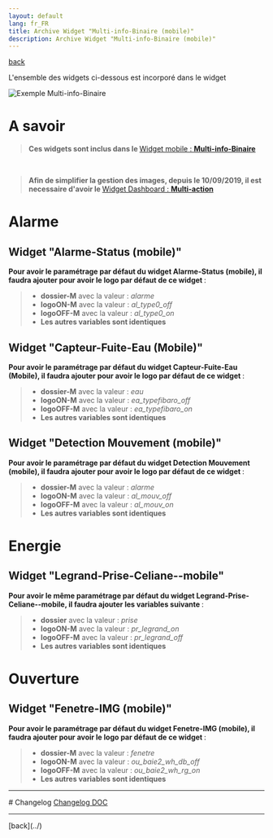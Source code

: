 ```yaml
---
layout: default
lang: fr_FR
title: Archive Widget "Multi-info-Binaire (mobile)"
description: Archive Widget "Multi-info-Binaire (mobile)"
---
```

[back](./)

L'ensemble des widgets ci-dessous est incorporé dans le widget

<p><img src="{{site.baseurl}}/widget/img/exemple/m/multi_binaire.png" alt="Exemple Multi-info-Binaire" /></p>

# A savoir
<blockquote>
    <b>Ces widgets sont inclus dans le </b><a href="{{site.baseurl}}/widget/{{page.lang}}/WIDGET_m_Multi_info_Binaire">Widget mobile : <b>Multi-info-Binaire</b></a>
</blockquote>
<br/>

<blockquote>
    <b>Afin de simplifier la gestion des images, depuis le 10/09/2019, il est necessaire d'avoir le </b><a href="{{site.baseurl}}/widget/{{page.lang}}/WIDGET_d_Multi_action_Defaut">Widget Dashboard : <b>Multi-action</b></a>
</blockquote>

# Alarme
## Widget "Alarme-Status (mobile)"
<b>Pour avoir le paramétrage par défaut du widget Alarme-Status (mobile), il faudra ajouter pour avoir le logo par défaut de ce widget </b> :

<blockquote>
    <ul>
        <li><b>dossier-M</b> avec la valeur : <i>alarme</i></li>
        <li><b>logoON-M</b> avec la valeur : <i>al_type0_off</i></li>
        <li><b>logoOFF-M</b> avec la valeur : <i>al_type0_on</i></li>
        <li><b>Les autres variables sont identiques</b></li>
    </ul>
</blockquote>

## Widget "Capteur-Fuite-Eau (Mobile)"
<b>Pour avoir le paramétrage par défaut du widget Capteur-Fuite-Eau (Mobile), il faudra ajouter pour avoir le logo par défaut de ce widget </b> :

<blockquote>
    <ul>
        <li><b>dossier-M</b> avec la valeur : <i>eau</i></li>
        <li><b>logoON-M</b> avec la valeur : <i>ea_typefibaro_off</i></li>
        <li><b>logoOFF-M</b> avec la valeur : <i>ea_typefibaro_on</i></li>
        <li><b>Les autres variables sont identiques</b></li>
    </ul>
</blockquote>

## Widget "Detection Mouvement (mobile)"
<b>Pour avoir le paramétrage par défaut du widget Detection Mouvement (mobile), il faudra ajouter pour avoir le logo par défaut de ce widget </b> :

<blockquote>
    <ul>
        <li><b>dossier-M</b> avec la valeur : <i>alarme</i></li>
        <li><b>logoON-M</b> avec la valeur : <i>al_mouv_off</i></li>
        <li><b>logoOFF-M</b> avec la valeur : <i>al_mouv_on</i></li>
        <li><b>Les autres variables sont identiques</b></li>
    </ul>
</blockquote>

# Energie
## Widget "Legrand-Prise-Celiane--mobile"
<b>Pour avoir le même  paramétrage par défaut du widget Legrand-Prise-Celiane--mobile, il faudra ajouter les variables suivante </b> :

<blockquote>
    <ul>
        <li><b>dossier</b> avec la valeur : <i>prise</i></li>
        <li><b>logoON-M</b> avec la valeur : <i>pr_legrand_on</i></li>
        <li><b>logoOFF-M</b> avec la valeur : <i>pr_legrand_off</i></li>
        <li><b>Les autres variables sont identiques</b></li>
    </ul>
</blockquote>

# Ouverture
## Widget "Fenetre-IMG (mobile)"
<b>Pour avoir le paramétrage par défaut du widget Fenetre-IMG (mobile), il faudra ajouter pour avoir le logo par défaut de ce widget </b> :


<blockquote>
    <ul>
        <li><b>dossier-M</b> avec la valeur : <i>fenetre</i></li>
        <li><b>logoON-M</b> avec la valeur : <i>ou_baie2_wh_db_off</i></li>
        <li><b>logoOFF-M</b> avec la valeur : <i>ou_baie2_wh_rg_on</i></li>
        <li><b>Les autres variables sont identiques</b></li>
    </ul>
</blockquote>

<hr />
# Changelog
<a href="https://github.com/JEALG/JEEDOM-Widget_JAG-doc/commits/master">Changelog DOC</a>

<hr />
[back](../)